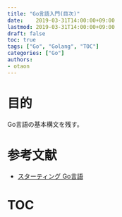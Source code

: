 ```yaml
---
title: "Go言語入門(目次)"
date:    2019-03-31T14:00:00+09:00
lastmod: 2019-03-31T14:00:00+09:00
draft: false
toc: true
tags: ["Go", "Golang", "TOC"]
categories: ["Go"]
authors:
- otaon
---
```


# 目的
Go言語の基本構文を残す。

# 参考文献
- [スターティング Go言語](https://www.shoeisha.co.jp/book/detail/9784798142418)

# TOC

